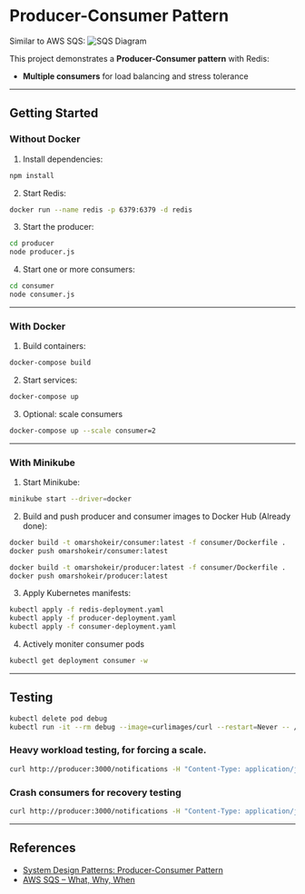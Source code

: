 # Producer-Consumer Pattern

Similar to AWS SQS:
![SQS Diagram](https://miro.medium.com/v2/resize\:fit:720/format\:webp/1*rf8DwGuhXHrwhGhUnFNmxA.png)

This project demonstrates a **Producer-Consumer pattern** with Redis:

* **Multiple consumers** for load balancing and stress tolerance

---

## Getting Started

### Without Docker

1. Install dependencies:

```bash
npm install
```

2. Start Redis:

```bash
docker run --name redis -p 6379:6379 -d redis
```

3. Start the producer:

```bash
cd producer
node producer.js
```

4. Start one or more consumers:

```bash
cd consumer
node consumer.js
```

---

### With Docker

1. Build containers:

```bash
docker-compose build
```

2. Start services:

```bash
docker-compose up
```

3. Optional: scale consumers

```bash
docker-compose up --scale consumer=2
```
---

### With Minikube

1. Start Minikube:

```bash
minikube start --driver=docker
```

2. Build and push producer and consumer images to Docker Hub (Already done): 
```bash
docker build -t omarshokeir/consumer:latest -f consumer/Dockerfile .
docker push omarshokeir/consumer:latest

docker build -t omarshokeir/producer:latest -f consumer/Dockerfile .
docker push omarshokeir/producer:latest
```

3. Apply Kubernetes manifests:
```bash
kubectl apply -f redis-deployment.yaml
kubectl apply -f producer-deployment.yaml
kubectl apply -f consumer-deployment.yaml
```

4. Actively moniter consumer pods
```bash
kubectl get deployment consumer -w
```

---

## Testing

```bash
kubectl delete pod debug
kubectl run -it --rm debug --image=curlimages/curl --restart=Never -- /bin/sh
```

### Heavy workload testing, for forcing a scale.
```bash
curl http://producer:3000/notifications -H "Content-Type: application/json" -d '{"Type":"Warning","isHeavy":"True"}'
```

### Crash consumers for recovery testing

```bash
curl http://producer:3000/notifications -H "Content-Type: application/json" -d '{"Type":"Warning","isCrashing":"True"}'
```

---

## References

* [System Design Patterns: Producer-Consumer Pattern](https://dsysd-dev.medium.com/system-design-patterns-producer-consumer-pattern-1572f813329b)
* [AWS SQS – What, Why, When](https://aws.plainenglish.io/aws-sqs-what-why-when-176e6027e5cc)
